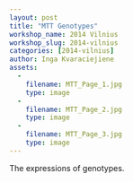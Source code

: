 ```yaml
---
layout: post
title: "MTT Genotypes"
workshop_name: 2014 Vilnius
workshop_slug: 2014-vilnius
categories: [2014-vilnius]
author: Inga Kvaraciejiene
assets:
  -
    filename: MTT_Page_1.jpg
    type: image
  -
    filename: MTT_Page_2.jpg
    type: image
  -
    filename: MTT_Page_3.jpg
    type: image
---
```

The expressions of genotypes.
